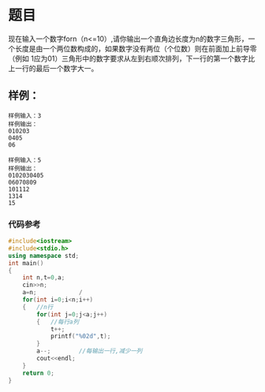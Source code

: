 # 题目
现在输入一个数字forn（n<=10）,请你输出一个直角边长度为n的数字三角形，一个长度是由一个两位数构成的，如果数字没有两位（个位数）则在前面加上前导零（例如 1应为01）三角形中的数字要求从左到右顺次排列，下一行的第一个数字比上一行的最后一个数字大一。

## 样例：
~~~
样例输入：3
样例输出：
010203
0405
06
~~~
~~~
样例输入：5
样例输出：
0102030405
06070809
101112
1314
15
~~~

### 代码参考
```c++
#include<iostream>
#include<stdio.h>  
using namespace std;
int main()
{
	int n,t=0,a;	
	cin>>n;
	a=n;			/
	for(int i=0;i<n;i++)
    {   //n行
		for(int j=0;j<a;j++)
		{   //每行a列
			t++;
			printf("%02d",t);
		}
		a--;	  	//每输出一行,减少一列
		cout<<endl;
	}
	return 0;
}
```
